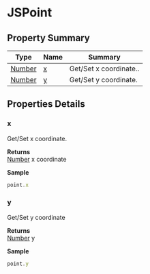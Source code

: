 #  JSPoint


## Property Summary

| Type                                                  | Name                    | Summary                                                                                                           |
| ----------------------------------------------------- | ----------------------- | ----------------------------------------------------------------------------------------------------------------- |
| [Number](JSLib/Number.md) | [x](JSPoint.md#x)                   | Get/Set x coordinate..                                    |
| [Number](JSLib/Number.md) | [y](JSPoint.md#y)                   | Get/Set y coordinate.                                    |

## Properties Details

### x

Get/Set x coordinate.

**Returns**\
[Number](JSLib/Number.md) x coordinate


**Sample**

```javascript
point.x
```
### y

Get/Set y coordinate

**Returns**\
[Number](JSLib/Number.md) y


**Sample**

```javascript
point.y
```

